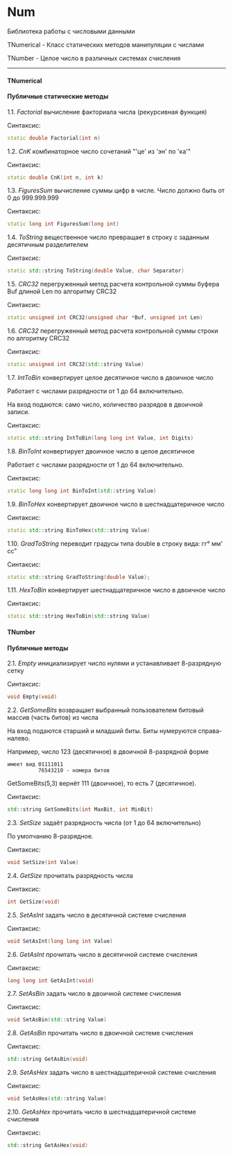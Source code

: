 # Num
Библиотека работы с числовыми данными

TNumerical - Класс статических методов манипуляции с числами

TNumber - Целое число в различных системах счисления

---

#### TNumerical

#### Публичные статические методы

1.1. _Factorial_ вычисление факториала числа (рекурсивная функция)

Синтаксис:

```cpp
static double Factorial(int n)
```

1.2. _CnK_ комбинаторное число сочетаний "'це' из 'эн' по 'ка'"

Синтаксис:

```cpp
static double CnK(int n, int k)
```

1.3. _FiguresSum_ вычисление суммы цифр в числе. Число должно быть от 0 до 999.999.999

Синтаксис:

```cpp
static long int FiguresSum(long int)
```

1.4. _ToString_ вещественное число превращает в строку с заданным десятичным разделителем

Синтаксис:

```cpp
static std::string ToString(double Value, char Separator)
```

1.5. _CRC32_ перегруженный метод расчета контрольной суммы буфера Buf длиной Len по алгоритму CRC32

Синтаксис:

```cpp
static unsigned int CRC32(unsigned char *Buf, unsigned int Len)
```

1.6. _CRC32_ перегруженный метод расчета контрольной суммы строки по алгоритму CRC32

Синтаксис:

```cpp
static unsigned int CRC32(std::string Value)
```

1.7. _IntToBin_ конвертирует целое десятичное число в двоичное число

Работает с числами разрядности от 1 до 64 включительно.

На вход подаются: само число, количество разрядов в двоичной записи.

Синтаксис:

```cpp
static std::string IntToBin(long long int Value, int Digits)
```

1.8. _BinToInt_ конвертирует двоичное число в целое десятичное

Работает с числами разрядности от 1 до 64 включительно.

Синтаксис:

```cpp
static long long int BinToInt(std::string Value)
```

1.9. _BinToHex_ конвертирует двоичное число в шестнадцатеричное число

Синтаксис:

```cpp
static std::string BinToHex(std::string Value)
```

1.10. _GradToString_ переводит градусы типа double в строку вида: гг° мм' сс"

Синтаксис:

```cpp
static std::string GradToString(double Value);
```

1.11. _HexToBin_ конвертирует шестнадцатеричное число в двоичное число

Синтаксис:

```cpp
static std::string HexToBin(std::string Value)
```

#### TNumber

#### Публичные методы

2.1. _Empty_ инициализирует число нулями и устанавливает 8-разрядную сетку

Синтаксис:

```cpp
void Empty(void)
```

2.2. _GetSomeBits_ возвращает выбранный пользователем битовый массив (часть битов) из числа

На вход подаются старший и младший биты. Биты нумеруются справа-налево.

Например, число 123 (десятичное) в двоичной 8-разрядной форме

```
имеет вид 01111011
          76543210 - номера битов
```

GetSomeBits(5,3) вернёт 111 (двоичное), то есть 7 (десятичное).

Синтаксис:

```cpp
std::string GetSomeBits(int MaxBit, int MinBit)
```

2.3. _SetSize_ задаёт разрядность числа (от 1 до 64 включительно)

По умолчанию 8-разрядное.

Синтаксис:

```cpp
void SetSize(int Value)
```

2.4. _GetSize_ прочитать разрядность числа

Синтаксис:

```cpp
int GetSize(void)
```

2.5. _SetAsInt_ задать число в десятичной системе счисления

Синтаксис:

```cpp
void SetAsInt(long long int Value)
```

2.6. _GetAsInt_ прочитать число в десятичной системе счисления

Синтаксис:

```cpp
long long int GetAsInt(void)
```

2.7. _SetAsBin_ задать число в двоичной системе счисления

Синтаксис:

```cpp
void SetAsBin(std::string Value)
```

2.8. _GetAsBin_ прочитать число в двоичной системе счисления

Синтаксис:

```cpp
std::string GetAsBin(void)
```

2.9. _SetAsHex_ задать число в шестнадцатеричной системе счисления

Синтаксис:

```cpp
void SetAsHex(std::string Value)
```

2.10. _GetAsHex_ прочитать число в шестнадцатеричной системе счисления

Синтаксис:

```cpp
std::string GetAsHex(void)
```

